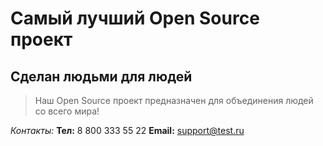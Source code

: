 # Самый лучший Open Source проект

## Сделан людьми для людей

> Наш Open Source проект предназначен для объединения людей со всего мира!

_Контакты:_
**Тел:** 8 800 333 55 22
**Email:** support@test.ru
